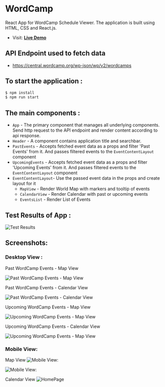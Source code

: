 # WordCamp
React App for WordCamp Schedule Viewer. The application is built using HTML, CSS and React.js.
 
* Visit: **[Live Demo](https://wordcamp-ca343.web.app)**

## API Endpoint used to fetch data
* https://central.wordcamp.org/wp-json/wp/v2/wordcamps

## To start the application :

   ```bash 
   $ npm install
   $ npm run start
   ```
   
## The main components :

- `App` - The primary component that manages all underlying components. Send http request to the API endpoint and render content according to api response.
- `Header` - A component contains  application title and searchbar. 
- `PastEvents` - Accepts fetched event data as a props and filter 'Past Events' from it. And passes filtered events to the `EventContentLayout` component
- `UpcomingEvents` -  Accepts fetched event data as a props and filter 'Upcoming Events' from it. And passes filtered events to the `EventContentLayout` component
- `EventContentLayout`- Use the passed event data in the props and create layout for it
   - `MapView` - Render World Map with markers and tooltip of events
   - `CalendarView` - Render Calendar with past or upcoming events
   - `EventsList` - Render List of Events
   
## Test Results of App : 
![Test Results](https://github.com/krupa2029/WordCamp/blob/main/assets/screenshots/Test_Results.png)
## Screenshots:

### Desktop View : 

 Past WordCamp Events - Map View

![Past WordCamp Events - Map View](https://github.com/krupa2029/WordCamp/blob/main/assets/screenshots/Screenshot-1.png)

Past WordCamp Events - Calendar View

![Past WordCamp Events - Calendar View](https://github.com/krupa2029/WordCamp/blob/main/assets/screenshots/Screenshot-2.png)

Upcoming WordCamp Events - Map View

![ Upcoming WordCamp Events - Map View](https://github.com/krupa2029/WordCamp/blob/main/assets/screenshots/Screenshot-3.png)

Upcoming WordCamp Events - Calendar View

![ Upcoming WordCamp Events - Map View](https://github.com/krupa2029/WordCamp/blob/main/assets/screenshots/Screenshot-7.png)

### Mobile View:

Map View
![Mobile View:](https://github.com/krupa2029/WordCamp/blob/main/assets/screenshots/Screenshot-4.png)

![Mobile View:](https://github.com/krupa2029/WordCamp/blob/main/assets/screenshots/Screenshot-5.png)

Calendar View
![HomePage](https://github.com/krupa2029/WordCamp/blob/main/assets/screenshots/Screenshot-6.png)



